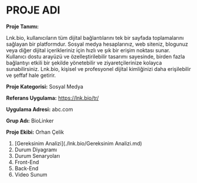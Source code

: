 # PROJE ADI

**Proje Tanımı:** 

Lnk.bio, kullanıcıların tüm dijital bağlantılarını tek bir sayfada toplamalarını sağlayan bir platformdur. Sosyal medya hesaplarınız, web siteniz, blogunuz veya diğer dijital içerikleriniz için hızlı ve şık bir erişim noktası sunar. Kullanıcı dostu arayüzü ve özelleştirilebilir tasarımı sayesinde, birden fazla bağlantıyı etkili bir şekilde yönetebilir ve ziyaretçilerinize kolayca sunabilirsiniz. Lnk.bio, kişisel ve profesyonel dijital kimliğinizi daha erişilebilir ve şeffaf hale getirir.

**Proje Kategorisi:** Sosyal Medya

**Referans Uygulama:** https://lnk.bio/tr/

**Uygulama Adresi:** abc.com

**Grup Adı:** BioLinker

**Proje Ekibi:** Orhan Çelik

1. [Gereksinim Analizi](./lnk.bio/Gereksinim Analizi.md)
2. Durum Diyagramı
3. Durum Senaryoları
4. Front-End
5. Back-End
6. Video Sunum


